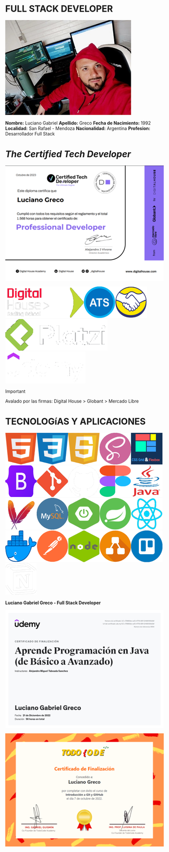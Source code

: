**FULL STACK DEVELOPER**
========================

<img src ="./img/LucianoGreco.jpeg" width="400">

**Nombre:** Luciano Gabriel
**Apellido:** Greco 
**Fecha de Nacimiento:** 1992
**Localidad:** San Rafael - Mendoza
**Nacionalidad:** Argentina
**Profesion:** Desarrollador Full Stack


*The Certified Tech Developer* 
===============================

![](./img/certified%20tech%20developer.png)

<img src ="./img/digital%20house.png" width="150"  height="100"><img src ="./img/globant.png" width="100" height="100"><img src ="./img/ats.png" width="100" height="100"><img src ="./img/mercadoLibre.png" width="100" height="100"><img src ="./img/platzi.png" height="100"><img src ="./img/udemy.png" height="100">

> [!IMPORTANT]
> Avalado por las firmas: Digital House > Globant > Mercado Libre


**TECNOLOGíAS Y APLICACIONES**
==============================

<img src ="./img/html.png" width="100" height="100"><img src ="./img/css.png" width="100" height="100"><img src ="./img/javaScript.png" width="100" height="100"><img src ="./img/sass.png" width="100" height="100"><img src ="./img/grid&flexbox.png" width="100" height="100"><img src ="./img/bootstrap.png" width="100" height="100"><img src ="./img/git.png" width="100" height="100"><img src ="./img/github.png" width="100" height="100"><img src ="./img/figma.png" width="100" height="100"><img src ="./img/Java.png" width="100" height="100"><img src ="./img/maven.png" width="100" height="100"><img src ="./img/mysql.png" width="100" height="100"><img src ="./img/springBoot.png" width="100" height="100"><img src ="./img/spring.png" width="100" height="100"><img src ="./img/React.png" width="100" height="100"><img src ="./img/docker.png" width="100" height="100"><img src ="./img/postman.png" width="100" height="100"><img src ="./img/nodejs.png" width="100" height="100"><img src ="./img/diagrams.png" width="100" height="100"><img src ="./img/trello.png" width="100" height="100"><img src ="./img/notion.png" width="100" height="100"> 
 

**Luciano Gabriel Greco - Full Stack Developer**

![](./img/atsCertificado.png)

![](./img/todoCodeCertificado.png)